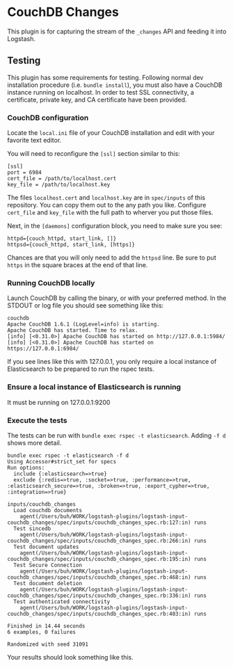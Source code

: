 # CouchDB Changes

This plugin is for capturing the stream of the `_changes` API and feeding it into Logstash.

## Testing

This plugin has some requirements for testing.  Following normal dev installation procedure (i.e. `bundle install`), you must also have a CouchDB instance running on localhost.  In order to test SSL connectivity, a certificate, private key, and CA certificate have been provided.

### CouchDB configuration

Locate the `local.ini` file of your CouchDB installation and edit with your favorite text editor.

You will need to reconfigure the `[ssl]` section similar to this:

```
[ssl]
port = 6984
cert_file = /path/to/localhost.cert
key_file = /path/to/localhost.key
```

The files `localhost.cert` and `localhost.key` are in `spec/inputs` of this repository.  You can copy them out to the any path you like. Configure `cert_file` and `key_file` with the full path to wherver you put those files.

Next, in the `[daemons]` configuration block, you need to make sure you see:

```
httpd={couch_httpd, start_link, []}
httpsd={couch_httpd, start_link, [https]}
```

Chances are that you will only need to add the `httpsd` line.  Be sure to put `https` in the square braces at the end of that line.

### Running CouchDB locally

Launch CouchDB by calling the binary, or with your preferred method.  In the STDOUT or log file you should see something like this:

```
couchdb
Apache CouchDB 1.6.1 (LogLevel=info) is starting.
Apache CouchDB has started. Time to relax.
[info] [<0.31.0>] Apache CouchDB has started on http://127.0.0.1:5984/
[info] [<0.31.0>] Apache CouchDB has started on https://127.0.0.1:6984/
```

If you see lines like this with 127.0.0.1, you only require a local instance of Elasticsearch to be prepared to run the rspec tests.

### Ensure a local instance of Elasticsearch is running

It must be running on 127.0.0.1:9200

### Execute the tests

The tests can be run with `bundle exec rspec -t elasticsearch`.  Adding `-f d` shows more detail.

```
bundle exec rspec -t elasticsearch -f d
Using Accessor#strict_set for specs
Run options:
  include {:elasticsearch=>true}
  exclude {:redis=>true, :socket=>true, :performance=>true, :elasticsearch_secure=>true, :broken=>true, :export_cypher=>true, :integration=>true}

inputs/couchdb_changes
  Load couchdb documents
    agent(/Users/buh/WORK/logstash-plugins/logstash-input-couchdb_changes/spec/inputs/couchdb_changes_spec.rb:127:in) runs
  Test sincedb
    agent(/Users/buh/WORK/logstash-plugins/logstash-input-couchdb_changes/spec/inputs/couchdb_changes_spec.rb:266:in) runs
  Test document updates
    agent(/Users/buh/WORK/logstash-plugins/logstash-input-couchdb_changes/spec/inputs/couchdb_changes_spec.rb:195:in) runs
  Test Secure Connection
    agent(/Users/buh/WORK/logstash-plugins/logstash-input-couchdb_changes/spec/inputs/couchdb_changes_spec.rb:468:in) runs
  Test document deletion
    agent(/Users/buh/WORK/logstash-plugins/logstash-input-couchdb_changes/spec/inputs/couchdb_changes_spec.rb:336:in) runs
  Test authenticated connectivity
    agent(/Users/buh/WORK/logstash-plugins/logstash-input-couchdb_changes/spec/inputs/couchdb_changes_spec.rb:403:in) runs

Finished in 14.44 seconds
6 examples, 0 failures

Randomized with seed 31091
```

Your results should look something like this.